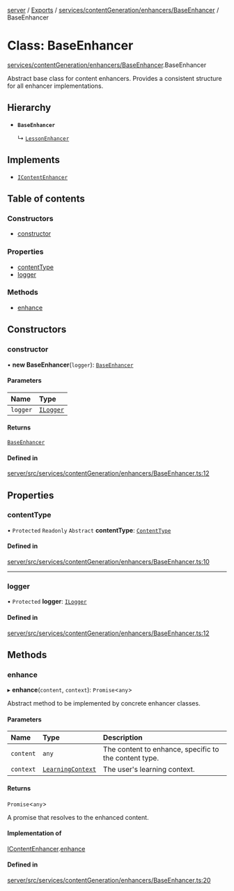 [server](../README.md) / [Exports](../modules.md) / [services/contentGeneration/enhancers/BaseEnhancer](../modules/services_contentGeneration_enhancers_BaseEnhancer.md) / BaseEnhancer

# Class: BaseEnhancer

[services/contentGeneration/enhancers/BaseEnhancer](../modules/services_contentGeneration_enhancers_BaseEnhancer.md).BaseEnhancer

Abstract base class for content enhancers.
Provides a consistent structure for all enhancer implementations.

## Hierarchy

- **`BaseEnhancer`**

  ↳ [`LessonEnhancer`](services_contentGeneration_enhancers_LessonEnhancer.LessonEnhancer.md)

## Implements

- [`IContentEnhancer`](../interfaces/services_contentGeneration_interfaces.IContentEnhancer.md)

## Table of contents

### Constructors

- [constructor](services_contentGeneration_enhancers_BaseEnhancer.BaseEnhancer.md#constructor)

### Properties

- [contentType](services_contentGeneration_enhancers_BaseEnhancer.BaseEnhancer.md#contenttype)
- [logger](services_contentGeneration_enhancers_BaseEnhancer.BaseEnhancer.md#logger)

### Methods

- [enhance](services_contentGeneration_enhancers_BaseEnhancer.BaseEnhancer.md#enhance)

## Constructors

### constructor

• **new BaseEnhancer**(`logger`): [`BaseEnhancer`](services_contentGeneration_enhancers_BaseEnhancer.BaseEnhancer.md)

#### Parameters

| Name | Type |
| :------ | :------ |
| `logger` | [`ILogger`](../interfaces/types_ILogger.ILogger.md) |

#### Returns

[`BaseEnhancer`](services_contentGeneration_enhancers_BaseEnhancer.BaseEnhancer.md)

#### Defined in

[server/src/services/contentGeneration/enhancers/BaseEnhancer.ts:12](https://github.com/niklas-joh/french-learning-platform/blob/df287cd90d2fc20ebbe1da4bb7d2c97b195a5de7/server/src/services/contentGeneration/enhancers/BaseEnhancer.ts#L12)

## Properties

### contentType

• `Protected` `Readonly` `Abstract` **contentType**: [`ContentType`](../modules/types_Content.md#contenttype)

#### Defined in

[server/src/services/contentGeneration/enhancers/BaseEnhancer.ts:10](https://github.com/niklas-joh/french-learning-platform/blob/df287cd90d2fc20ebbe1da4bb7d2c97b195a5de7/server/src/services/contentGeneration/enhancers/BaseEnhancer.ts#L10)

___

### logger

• `Protected` **logger**: [`ILogger`](../interfaces/types_ILogger.ILogger.md)

#### Defined in

[server/src/services/contentGeneration/enhancers/BaseEnhancer.ts:12](https://github.com/niklas-joh/french-learning-platform/blob/df287cd90d2fc20ebbe1da4bb7d2c97b195a5de7/server/src/services/contentGeneration/enhancers/BaseEnhancer.ts#L12)

## Methods

### enhance

▸ **enhance**(`content`, `context`): `Promise`\<`any`\>

Abstract method to be implemented by concrete enhancer classes.

#### Parameters

| Name | Type | Description |
| :------ | :------ | :------ |
| `content` | `any` | The content to enhance, specific to the content type. |
| `context` | [`LearningContext`](../interfaces/types_Content.LearningContext.md) | The user's learning context. |

#### Returns

`Promise`\<`any`\>

A promise that resolves to the enhanced content.

#### Implementation of

[IContentEnhancer](../interfaces/services_contentGeneration_interfaces.IContentEnhancer.md).[enhance](../interfaces/services_contentGeneration_interfaces.IContentEnhancer.md#enhance)

#### Defined in

[server/src/services/contentGeneration/enhancers/BaseEnhancer.ts:20](https://github.com/niklas-joh/french-learning-platform/blob/df287cd90d2fc20ebbe1da4bb7d2c97b195a5de7/server/src/services/contentGeneration/enhancers/BaseEnhancer.ts#L20)
